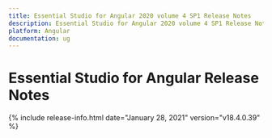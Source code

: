 ```yaml
---
title: Essential Studio for Angular 2020 volume 4 SP1 Release Notes  
description: Essential Studio for Angular 2020 volume 4 SP1 Release Notes  
platform: Angular
documentation: ug
---
```


# Essential Studio for Angular  Release Notes  

{% include release-info.html date="January 28, 2021"  version="v18.4.0.39" %} 







